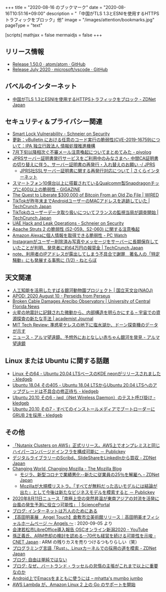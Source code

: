 +++
title = "2020-08-16 のブックマーク"
date =  "2020-08-16T10:51:16+09:00"
description = "「中国がTLS 1.3とESNIを使用するHTTPSトラフィックをブロック」他"
image = "/images/attention/bookmarks.jpg"
pageType = "text"

[scripts]
  mathjax = false
  mermaidjs = false
+++

## リリース情報

- [Release 1.50.0 · atom/atom · GitHub](https://github.com/atom/atom/releases/tag/v1.50.0)
- [Release July 2020 · microsoft/vscode · GitHub](https://github.com/microsoft/vscode/releases/tag/1.48.0)

## バベルのインターネット

- [中国がTLS 1.3とESNIを使用するHTTPSトラフィックをブロック - ZDNet Japan](https://japan.zdnet.com/article/35157982/)

## セキュリティ＆プライバシー関連

- [Smart Lock Vulnerability - Schneier on Security](https://www.schneier.com/blog/archives/2020/08/smart_lock_vuln.html)
- [更新：vBulletin における任意のコード実行の脆弱性(CVE-2019-16759)について：IPA 独立行政法人 情報処理推進機構](https://www.ipa.go.jp/security/ciadr/vul/alert20190927.html)
- [7月下旬以降相次ぐ不審メール注意喚起についてまとめてみた - piyolog](https://piyolog.hatenadiary.jp/entry/2020/08/12/124753)
- [JPRSサーバー証明書発行サービスをご利用中のみなさまへ- 中間CA証明書の切り替えに伴う、サーバー証明書の再発行・入れ替えのお願い -/ JPRS](https://jprs.jp/pubcert/info/notice/20200805-certificate-reissue.html)
    - [JPRS社SSLサーバー証明書に関する再発行対応について | さくらインターネット](https://www.sakura.ad.jp/information/announcements/2020/08/12/1968204616/)
- [スマートフォン10億台以上に搭載されているQualcomm製Snapdragonチップに400以上の脆弱性 - GIGAZINE](https://gigazine.net/news/20200811-qualcomm-snapdragon-achilles/)
- [The Quest to Liberate $300,000 of Bitcoin From an Old Zip File | WIRED](https://www.wired.com/story/quest-to-liberate-bitcoin-from-old-zip-file/)
- [TikTokが昨年末までAndroidユーザーのMACアドレスを追跡していた  |  TechCrunch Japan](https://techcrunch.com/2020/08/12/tiktok-found-to-have-tracked-android-users-mac-addresses-until-late-last-year/)
- [TikTokのユーザーデータ取り扱いについてフランスの監視当局が調査開始  |  TechCrunch Japan](https://techcrunch.com/2020/08/11/tiktok-is-being-investigated-by-frances-data-watchdog/)
- [UAE Hack and Leak Operations - Schneier on Security](https://www.schneier.com/blog/archives/2020/08/uae_hack_and_le.html)
- [Apache Struts 2 の脆弱性 (S2-059、S2-060) に関する注意喚起](https://www.jpcert.or.jp/at/2020/at200034.html)
- [Amazon Alexaに個人情報を取得できる脆弱性  - PC Watch](https://pc.watch.impress.co.jp/docs/news/1270864.html)
- [Instagramがユーザー削除済み写真やメッセージをサーバーに長期保存していたことが判明、発見者に約64万円の報奨金  |  TechCrunch Japan](https://techcrunch.com/2020/08/13/instagram-delete-photos-messages-servers/)
- [note、利用者のIPアドレスが露出してしまう不具合で謝罪　著名人の「特定騒動」にも発展する事態に (1/2) - ねとらぼ](https://nlab.itmedia.co.jp/nl/articles/2008/14/news091.html)

## 天文関連

- [人工知能を活用したすばる銀河動物園プロジェクト | 国立天文台(NAOJ)](https://www.nao.ac.jp/news/science/2020/20200811-subaru.html)
- [APOD: 2020 August 10 - Perseids from Perseus](https://apod.nasa.gov/apod/ap200810.html)
- [Broken Cable Damages Arecibo Observatory | University of Central Florida News](https://www.ucf.edu/news/broken-cable-damages-arecibo-observatory/)
- [火星の地震計に記録された微動から、内部構造を明らかにする – 宇宙での資源探査の新たな手法 | academist Journal](https://academist-cf.com/journal/?p=14016)
- [MIT Tech Review: 準惑星ケレスの地下に塩水湖か、ドーン探査機のデータが示す](https://www.technologyreview.jp/s/215965/the-dwarf-planet-ceres-might-be-home-to-an-underground-ocean-of-water/)
- [ニュース - アルマ望遠鏡、予想外におとなしい赤ちゃん銀河を発見 - アルマ望遠鏡](https://alma-telescope.jp/news/spt0418-202008)

## Linux または Ubuntu に関する話題

- [Linux その64 - Ubuntu 20.04 LTSベースのKDE neonがリリースされました - kledgeb](https://kledgeb.blogspot.com/2020/08/linux-64-ubuntu-2004-ltskde-neon.html)
- [Ubuntu 18.04 その405 - Ubuntu 18.04 LTSからUbuntu 20.04 LTSへのアップグレードは不具合の修正待ち - kledgeb](https://kledgeb.blogspot.com/2020/08/ubuntu-1804-405-ubuntu-1804-ltsubuntu.html)
- [Ubuntu 20.10 その6 - iwd（iNet Wireless Daemon）のテスト呼び掛け - kledgeb](https://kledgeb.blogspot.com/2020/08/ubuntu-2010-6-iwdinet-wireless-daemon.html)
- [Ubuntu 20.10 その7 - すべてのインストールメディアでブートローダーにGRUB 2を採用 - kledgeb](https://kledgeb.blogspot.com/2020/08/ubuntu-2010-7-grub-2.html)

## その他

- [「Nutanix Clusters on AWS」正式リリース。AWS上でオンプレミスと同じハイパーコンバージドインフラを構成可能に － Publickey](https://www.publickey1.jp/blog/20/nutanix_clusters_on_awsaws.html)
- [デジタルライブラリーのScribd、SlideShareをLinkedInから買収 - ZDNet Japan](https://japan.zdnet.com/article/35158039/)
- [Changing World, Changing Mozilla - The Mozilla Blog](https://blog.mozilla.org/blog/2020/08/11/changing-world-changing-mozilla/)
    - [モジラ、新型コロナで業績悪化--新たに従業員の25％を解雇へ - ZDNet Japan](https://japan.zdnet.com/article/35158018/)
    - [Mozillaが大規模リストラ。「すべてが無料だった古いモデルには結論が出た」として今後は新たなビジネスモデルを模索すると － Publickey](https://www.publickey1.jp/blog/20/mozilla.html)
- [2020年8月11日ニュース「南極上空の突然昇温が東南アジアの対流を活発に 台風の発生予測に役立つ可能性」 | SciencePortal](https://scienceportal.jst.go.jp/news/newsflash_review/newsflash/2020/08/20200811_01.html)
- [ブログ: インターネットは万人のためにある](https://okuranagaimo.blogspot.com/2020/08/blog-post_1.html)
- [【高田明美展　Angel Touch】倉敷市立美術館リリース｜高田明美オフィシャルホームページ ～ Angels ～](http://www.takada-akemi.net/news/nw161) : 2020-09-05 より
- [会津若松市LibreOffice導入報告 OSCオンライン新潟2020 - YouTube](https://www.youtube.com/watch?v=ImRbKFhEglg)
- [孫正義氏、ARM売却の検討を認める--70代も経営を続ける可能性を示唆 - CNET Japan](https://japan.cnet.com/article/35158052/) : ARM の残りカスを売りつけるつもりらしい（笑）
- [プログラミング言語「Rust」、Linuxカーネルでの採用の道を模索 - ZDNet Japan](https://japan.zdnet.com/article/35157012/)
- [ブログ: 自由は単純ではない](https://okuranagaimo.blogspot.com/2020/08/blog-post_97.html)
- [ブログ: なぜ、バートランド・ラッセルの怠惰の主張がこれまで以上に重要なのか](https://okuranagaimo.blogspot.com/2020/08/blog-post_14.html)
- [Android上でEmacsをまともに使うには – mhatta's mumbo jumbo](https://www.mhatta.org/wp/2017/08/06/emacs-on-android/)
- [AWS Lambda が、Amazon Linux 2 上の Go のサポートを開始](https://aws.amazon.com/jp/about-aws/whats-new/2020/08/aws-lambda-supports-go-amazon-linux-2/)
